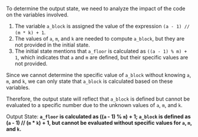 To determine the output state, we need to analyze the impact of the code on the variables involved.

1. The variable `a_block` is assigned the value of the expression `(a - 1) // (m * k) + 1`.
2. The values of `a`, `m`, and `k` are needed to compute `a_block`, but they are not provided in the initial state.
3. The initial state mentions that `a_floor` is calculated as `((a - 1) % m) + 1`, which indicates that `a` and `m` are defined, but their specific values are not provided.

Since we cannot determine the specific value of `a_block` without knowing `a`, `m`, and `k`, we can only state that `a_block` is calculated based on these variables.

Therefore, the output state will reflect that `a_block` is defined but cannot be evaluated to a specific number due to the unknown values of `a`, `m`, and `k`.

Output State: **`a_floor` is calculated as ((`a` - 1) % `m`) + 1; `a_block` is defined as (`a` - 1) // (`m` * `k`) + 1, but cannot be evaluated without specific values for `a`, `m`, and `k`.**